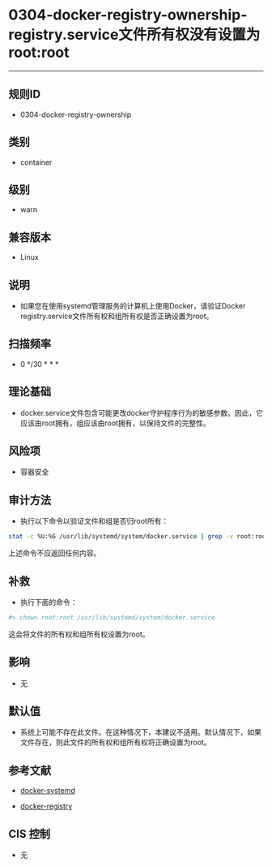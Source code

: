 # 0304-docker-registry-ownership-registry.service文件所有权没有设置为root:root
---

## 规则ID

- 0304-docker-registry-ownership


## 类别

- container


## 级别

- warn


## 兼容版本


- Linux




## 说明


- 如果您在使用systemd管理服务的计算机上使用Docker，请验证Docker registry.service文件所有权和组所有权是否正确设置为root。



## 扫描频率
- 0 */30 * * *

## 理论基础


- docker.service文件包含可能更改docker守护程序行为的敏感参数。因此，它应该由root拥有，组应该由root拥有，以保持文件的完整性。






## 风险项


- 容器安全



## 审计方法
- 执行以下命令以验证文件和组是否归root所有：

```bash
stat -c %U:%G /usr/lib/systemd/system/docker.service | grep -v root:root
```
上述命令不应返回任何内容。



## 补救
- 执行下面的命令：
```bash
#> chown root:root /usr/lib/systemd/system/docker.service
```
这会将文件的所有权和组所有权设置为root。



## 影响


- 无




## 默认值


- 系统上可能不存在此文件。在这种情况下，本建议不适用。默认情况下，如果文件存在，则此文件的所有权和组所有权将正确设置为root。




## 参考文献


- [docker-systemd](https://docs.docker.com/articles/systemd/)



- [docker-registry](https://github.com/docker/docker-registry)



## CIS 控制


- 无


